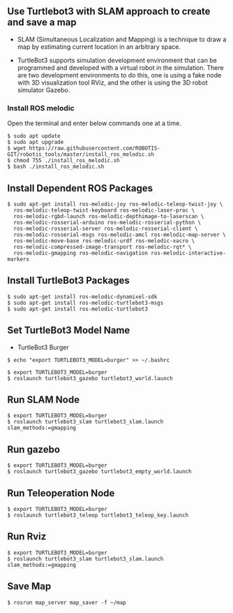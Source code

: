 ## Use Turtlebot3 with SLAM approach to create and save a map

 - SLAM (Simultaneous Localization and Mapping) is a technique to draw a map by estimating current location in an arbitrary space.

 - TurtleBot3 supports simulation development environment that can be programmed and developed with a virtual robot in the simulation. There are two development environments to do this, one is using a fake node with 3D visualization tool RViz, and the other is using the 3D robot simulator Gazebo.



### Install ROS melodic

Open the terminal and enter below commands one at a time.
```
$ sudo apt update
$ sudo apt upgrade
$ wget https://raw.githubusercontent.com/ROBOTIS-GIT/robotis_tools/master/install_ros_melodic.sh
$ chmod 755 ./install_ros_melodic.sh 
$ bash ./install_ros_melodic.sh

```

## Install Dependent ROS Packages
```
$ sudo apt-get install ros-melodic-joy ros-melodic-teleop-twist-joy \
  ros-melodic-teleop-twist-keyboard ros-melodic-laser-proc \
  ros-melodic-rgbd-launch ros-melodic-depthimage-to-laserscan \
  ros-melodic-rosserial-arduino ros-melodic-rosserial-python \
  ros-melodic-rosserial-server ros-melodic-rosserial-client \
  ros-melodic-rosserial-msgs ros-melodic-amcl ros-melodic-map-server \
  ros-melodic-move-base ros-melodic-urdf ros-melodic-xacro \
  ros-melodic-compressed-image-transport ros-melodic-rqt* \
  ros-melodic-gmapping ros-melodic-navigation ros-melodic-interactive-markers
```

## Install TurtleBot3 Packages
```
$ sudo apt-get install ros-melodic-dynamixel-sdk
$ sudo apt-get install ros-melodic-turtlebot3-msgs
$ sudo apt-get install ros-melodic-turtlebot3
```

## Set TurtleBot3 Model Name
 
  - TurtleBot3 Burger

```
$ echo "export TURTLEBOT3_MODEL=burger" >> ~/.bashrc
```
```
$ export TURTLEBOT3_MODEL=burger
$ roslaunch turtlebot3_gazebo turtlebot3_world.launch
```

## Run SLAM Node
```
$ export TURTLEBOT3_MODEL=burger
$ roslaunch turtlebot3_slam turtlebot3_slam.launch slam_methods:=gmapping
```

## Run gazebo
```
$ export TURTLEBOT3_MODEL=burger
$ roslaunch turtlebot3_gazebo turtlebot3_empty_world.launch
```

## Run Teleoperation Node

```
$ export TURTLEBOT3_MODEL=burger
$ roslaunch turtlebot3_teleop turtlebot3_teleop_key.launch
```

## Run Rviz

```
$ export TURTLEBOT3_MODEL=burger
$ roslaunch turtlebot3_slam turtlebot3_slam.launch slam_methods:=gmapping
```

## Save Map

```
$ rosrun map_server map_saver -f ~/map
```



